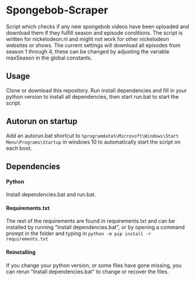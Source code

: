 # Spongebob-Scraper
Script which checks if any new spongebob videos have been uploaded and download them if they fulfill season and episode conditions. 
The script is written for nickelodeon.nl and might not work for other nickelodeon websites or shows. 
The current settings will download all episodes from season 1 through 4, these can be changed by adjusting the variable maxSeason in the global constants. 

## Usage 
Clone or download this repository. Run install dependencies and fill in your python version to install all dependencies, then start run.bat to start the script.


## Autorun on startup
Add an autorun.bat shortcut to `%programdata%\Microsoft\Windows\Start Menu\Programs\Startup` in windows 10 to automatically start the script on each boot. 



## Dependencies 
#### Python
Install dependencies.bat and run.bat. 
#### Requirements.txt
The rest of the requirements are found in requirements.txt and can be installed by running "Install dependencies.bat", or by opening a command prompt in the folder and typing in ```python -m pip install -r requirements.txt```
#### Reinstalling
If you change your python version, or some files have gone missing, you can rerun "Install dependencies.bat" to change or recover the files. 
